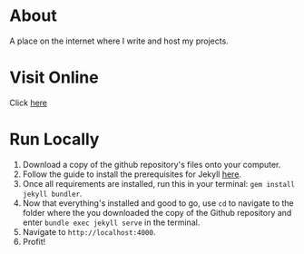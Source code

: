 # About

A place on the internet where I write and host my projects.

# Visit Online

Click [here](https://de-soot.github.io)

# Run Locally

1) Download a copy of the github repository's files onto your computer.
2) Follow the guide to install the prerequisites for Jekyll [here](https://jekyllrb.com/docs/installation).
3) Once all requirements are installed, run this in your terminal: `gem install jekyll bundler`.
4) Now that everything's installed and good to go, use `cd` to navigate to the folder where the you downloaded the copy of the Github repository and enter `bundle exec jekyll serve` in the terminal.
5) Navigate to `http://localhost:4000`.
6) Profit!
